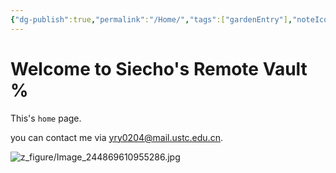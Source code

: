 ```yaml
---
{"dg-publish":true,"permalink":"/Home/","tags":["gardenEntry"],"noteIcon":"default","created":"2025-10-23T14:36:22.812+08:00","updated":"2025-10-11T17:50:16.132+08:00"}
---
```


# Welcome to Siecho's Remote Vault %
This's `home` page.  

you can contact me via <a href="https://siecho.cn/">yry0204@mail.ustc.edu.cn</a>.   

![z_figure/Image_244869610955286.jpg](/img/user/z_figure/Image_244869610955286.jpg)

